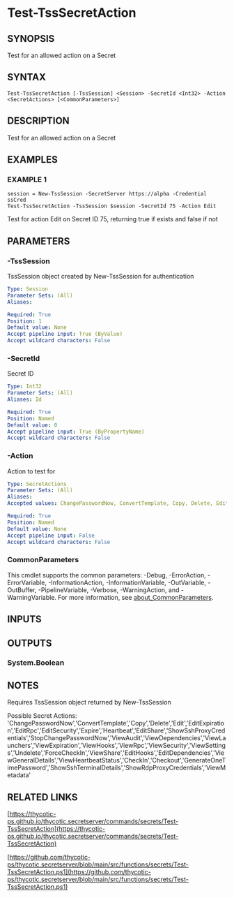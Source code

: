 # Test-TssSecretAction

## SYNOPSIS
Test for an allowed action on a Secret

## SYNTAX

```
Test-TssSecretAction [-TssSession] <Session> -SecretId <Int32> -Action <SecretActions> [<CommonParameters>]
```

## DESCRIPTION
Test for an allowed action on a Secret

## EXAMPLES

### EXAMPLE 1
```
session = New-TssSession -SecretServer https://alpha -Credential ssCred
Test-TssSecretAction -TssSession $session -SecretId 75 -Action Edit
```

Test for action Edit on Secret ID 75, returning true if exists and false if not

## PARAMETERS

### -TssSession
TssSession object created by New-TssSession for authentication

```yaml
Type: Session
Parameter Sets: (All)
Aliases:

Required: True
Position: 1
Default value: None
Accept pipeline input: True (ByValue)
Accept wildcard characters: False
```

### -SecretId
Secret ID

```yaml
Type: Int32
Parameter Sets: (All)
Aliases: Id

Required: True
Position: Named
Default value: 0
Accept pipeline input: True (ByPropertyName)
Accept wildcard characters: False
```

### -Action
Action to test for

```yaml
Type: SecretActions
Parameter Sets: (All)
Aliases:
Accepted values: ChangePasswordNow, ConvertTemplate, Copy, Delete, Edit, EditExpiration, EditRpc, EditSecurity, Expire, Heartbeat, EditShare, ShowSshProxyCredentials, StopChangePasswordNow, ViewAudit, ViewDependencies, ViewLaunchers, ViewExpiration, ViewHooks, ViewRpc, ViewSecurity, ViewSettings, Undelete, ForceCheckIn, ViewShare, EditHooks, EditDependencies, ViewGeneralDetails, ViewHeartbeatStatus, CheckIn, Checkout, GenerateOneTimePassword, ShowSshTerminalDetails, ShowRdpProxyCredentials, ViewMetadata

Required: True
Position: Named
Default value: None
Accept pipeline input: False
Accept wildcard characters: False
```

### CommonParameters
This cmdlet supports the common parameters: -Debug, -ErrorAction, -ErrorVariable, -InformationAction, -InformationVariable, -OutVariable, -OutBuffer, -PipelineVariable, -Verbose, -WarningAction, and -WarningVariable. For more information, see [about_CommonParameters](http://go.microsoft.com/fwlink/?LinkID=113216).

## INPUTS

## OUTPUTS

### System.Boolean
## NOTES
Requires TssSession object returned by New-TssSession

Possible Secret Actions:
'ChangePasswordNow','ConvertTemplate','Copy','Delete','Edit','EditExpiration','EditRpc','EditSecurity','Expire','Heartbeat','EditShare','ShowSshProxyCredentials','StopChangePasswordNow','ViewAudit','ViewDependencies','ViewLaunchers','ViewExpiration','ViewHooks','ViewRpc','ViewSecurity','ViewSettings','Undelete','ForceCheckIn','ViewShare','EditHooks','EditDependencies','ViewGeneralDetails','ViewHeartbeatStatus','CheckIn','Checkout','GenerateOneTimePassword','ShowSshTerminalDetails','ShowRdpProxyCredentials','ViewMetadata'

## RELATED LINKS

[https://thycotic-ps.github.io/thycotic.secretserver/commands/secrets/Test-TssSecretAction](https://thycotic-ps.github.io/thycotic.secretserver/commands/secrets/Test-TssSecretAction)

[https://github.com/thycotic-ps/thycotic.secretserver/blob/main/src/functions/secrets/Test-TssSecretAction.ps1](https://github.com/thycotic-ps/thycotic.secretserver/blob/main/src/functions/secrets/Test-TssSecretAction.ps1)

